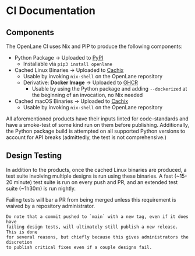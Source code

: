 # CI Documentation

## Components
The OpenLane CI uses Nix and PIP to produce the following components:

* Python Package → Uploaded to [PyPI](https://pypi.org/)
    * Installable via `pip3 install openlane`
* Cached Linux Binaries -> Uploaded to [Cachix](https://openlane.cachix.org)
    * Usable by invoking `nix-shell` on the OpenLane repository
    * Derivative: **Docker Image** → Uploaded to [GHCR](https://ghcr.io/)
        * Usable by using the Python package and adding `--dockerized` at the
        beginning of an invocation, no Nix needed
* Cached macOS Binaries -> Uploaded to [Cachix](https://openlane.cachix.org)
    * Usable by invoking `nix-shell` on the OpenLane repository

All aforementioned products have their inputs linted for code-standards and have
a smoke-test of some kind run on them before publishing. Additionally, the Python
package build is attempted on all supported Python versions to account for
API breaks (admittedly, the test is not comprehensive.)

## Design Testing

In addition to the products, once the cached Linux binaries are produced, a test
suite involving multiple designs is run using these binaries. A fast (~15-20 minute)
test suite is run on every push and PR, and an extended test suite (~1h30m) is run
nightly.

Failing tests will bar a PR from being merged unless this requirement is waived
by a repository administrator.

```{note}
Do note that a commit pushed to `main` with a new tag, even if it does have
failing design tests, will ultimately still publish a new release. This is done
for several reasons, but chiefly because this gives administrators the discretion
to publish critical fixes even if a couple designs fail.
```